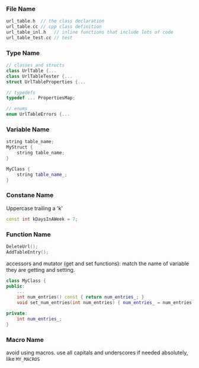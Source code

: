### File Name

```c
url_table.h  // the class declaration
url_table.cc // cpp class definition
url_table_inl.h   // inline functions that include lots of code
url_table_test.cc // test
```

### Type Name

```cpp
// classes and structs
class UrlTable {...
class UrlTableTester {...
struct UrlTableProperties {...

// typedefs
typedef ... PropertiesMap;

// enums
enum UrlTableErrors {...
```

### Variable Name

```cpp
string table_name;
MyStruct {
	string table_name;
}

MyClass {
	string table_name_;
}
```

### Constane Name

Uppercase trailing a 'k'

```cpp
const int kDaysInAWeek = 7;
```

### Function Name

```cpp
DeleteUrl();
AddTableEntry();
```

accessors and mutator (get and set functions): match the name of variable they are getting and setting.

```cpp
class MyClass {
public:
	...
	int num_entries() const { return num_entries_; }
	void set_num_entries(int num_entries) { num_entries_ = num_entries;}

private:
	int num_entries_;	
}
```

### Macro Name

avoid using macros. use all capitals and underscores if needed absolutely, like `MY_MACROS`